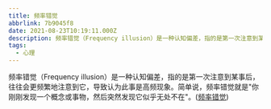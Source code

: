 ```yaml
---
title: 频率错觉
abbrlink: 7b9045f8
date: 2021-08-23T10:19:11.000Z
description: 频率错觉（Frequency illusion）是一种认知偏差，指的是第一次注意到某事后，往往会更频繁地注意到它，导致认为此事是高频现象。简单说，频率错觉就是"你刚刚发现一个概念或事物，然后突然发现它似乎无处不在"
tags:
  - 心理
---
```


频率错觉（Frequency illusion）是一种认知偏差，指的是第一次注意到某事后，往往会更频繁地注意到它，导致认为此事是高频现象。简单说，频率错觉就是"你刚刚发现一个概念或事物，然后突然发现它似乎无处不在"。([频率错觉](https://www.psysoper.com/2438/%EF%BC%8316%EF%BC%9A%E9%A2%91%E7%8E%87%E9%94%99%E8%A7%89/))
